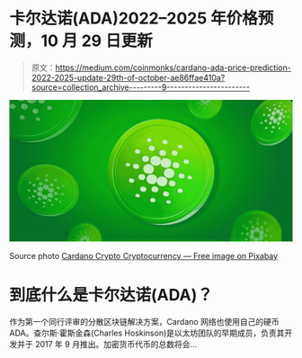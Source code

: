 # 卡尔达诺(ADA)2022–2025 年价格预测，10 月 29 日更新

> 原文：<https://medium.com/coinmonks/cardano-ada-price-prediction-2022-2025-update-29th-of-october-ae86ffae410a?source=collection_archive---------9----------------------->

![](img/c4ecaa0a331e69caa5dd2a7eee15f862.png)

Source photo [Cardano Crypto Cryptocurrency — Free image on Pixabay](https://pixabay.com/illustrations/cardano-crypto-cryptocurrency-7172952/)

# 到底什么是卡尔达诺(ADA)？

作为第一个同行评审的分散区块链解决方案，Cardano 网络也使用自己的硬币 ADA。查尔斯·霍斯金森(Charles Hoskinson)是以太坊团队的早期成员，负责其开发并于 2017 年 9 月推出。加密货币代币的总数将会…
